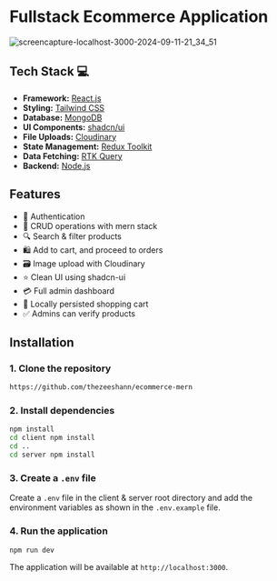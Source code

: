# Fullstack Ecommerce Application

![screencapture-localhost-3000-2024-09-11-21_34_51](https://github.com/user-attachments/assets/5375b5e1-4747-4d9d-8c4a-2208d4a498f8)

## Tech Stack 💻
- **Framework:** [React.js](https://react.dev/)
- **Styling:** [Tailwind CSS](https://tailwindcss.com)
- **Database:** [MongoDB](https://www.prisma.io/)
- **UI Components:** [shadcn/ui](https://ui.shadcn.com)
- **File Uploads:** [Cloudinary](https://cloudinary.com)
- **State Management:** [Redux Toolkit](https://redux-toolkit.js.org/)
- **Data Fetching:** [RTK Query](https://redux-toolkit.js.org/rtk-query/overview)
- **Backend:** [Node.js](https://nodejs.org/en)

## Features

- 🔐 Authentication 
- 📑 CRUD operations with mern stack
- 🔍 Search & filter products
- 🛍️ Add to cart, and proceed to orders
- 🗃️ Image upload with Cloudinary
- ⭐ Clean UI using shadcn-ui
- 💳 Full admin dashboard
- 🛒 Locally persisted shopping cart
- ✅ Admins can verify products

## Installation

### 1. Clone the repository

```bash
https://github.com/thezeeshann/ecommerce-mern
```

### 2. Install dependencies

```bash
npm install
cd client npm install
cd ..
cd server npm install
```

### 3. Create a `.env` file

Create a `.env` file in the client & server root directory and add the environment variables as shown in the `.env.example` file.

### 4. Run the application

```bash
npm run dev
```

The application will be available at `http://localhost:3000`.
